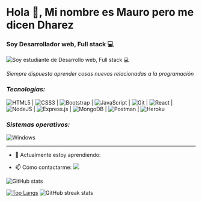 # Hola 👋, Mi nombre es Mauro pero me dicen Dharez
### Soy Desarrollador web, Full stack 💻
![Soy estudiante de Desarrollo web, Full stack 💻](https://talently.tech/blog/wp-content/uploads/2022/02/%C2%BFQue-es-un-framework-en-programacion-scaled.jpg)

_Siempre dispuesta aprender cosas nuevas relacionadas a la programación_


### **_Tecnologías:_**
![HTML5](https://img.shields.io/badge/html5-%23E34F26.svg?style=for-the-badge&logo=html5&logoColor=white) |
![CSS3](https://img.shields.io/badge/css3-%231572B6.svg?style=for-the-badge&logo=css3&logoColor=white) |
![Bootstrap](https://img.shields.io/badge/bootstrap-%23563D7C.svg?style=for-the-badge&logo=bootstrap&logoColor=white) |
![JavaScript](https://img.shields.io/badge/javascript-%23323330.svg?style=for-the-badge&logo=javascript&logoColor=%23F7DF1E) |
![Git](https://img.shields.io/badge/git-%23F05033.svg?style=for-the-badge&logo=git&logoColor=white) |
![React](https://img.shields.io/badge/react-%2320232a.svg?style=for-the-badge&logo=react&logoColor=%2361DAFB) |
![NodeJS](https://img.shields.io/badge/node.js-6DA55F?style=for-the-badge&logo=node.js&logoColor=white) |
![Express.js](https://img.shields.io/badge/express.js-%23404d59.svg?style=for-the-badge&logo=express&logoColor=%2361DAFB) |
![MongoDB](https://img.shields.io/badge/MongoDB-%234ea94b.svg?style=for-the-badge&logo=mongodb&logoColor=white) |
![Postman](https://img.shields.io/badge/Postman-FF6C37?style=for-the-badge&logo=postman&logoColor=white) |
![Heroku](https://img.shields.io/badge/heroku-%23430098.svg?style=for-the-badge&logo=heroku&logoColor=white)

### **_Sistemas operativos:_**
![Windows](https://img.shields.io/badge/Windows-0078D6?style=for-the-badge&logo=windows&logoColor=white)

___________________________________________________________________________________________________________________________________________

- 🌱 Actualmente estoy aprendiendo:

- 📫 Cómo contactarme: ![](https://img.shields.io/badge/mauroromo1999%40outlook.com-blue?style=for-the-badge)




![GitHub stats](https://github-readme-stats.vercel.app/api?username=MauroRomo1&show_icons=true&theme=tokyonight)  

[![Top Langs](https://github-readme-stats.vercel.app/api/top-langs/?username=MauroRomo1&show_icons=true&theme=tokyonight)](https://github.com/anuraghazra/github-readme-stats)     ![GitHub streak stats](https://github-readme-streak-stats.herokuapp.com/?user=MauroRomo1&show_icons=true&theme=tokyonight)  




